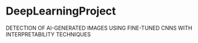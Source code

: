# DeepLearningProject
DETECTION OF AI-GENERATED IMAGES USING FINE-TUNED CNNS WITH INTERPRETABILITY TECHNIQUES

